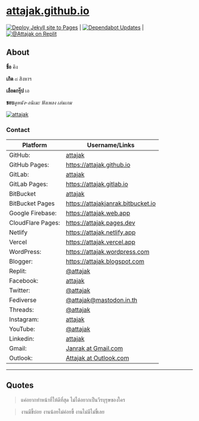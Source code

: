 # [attajak.github.io](https://attajak.github.io)

[![Deploy Jekyll site to Pages](https://github.com/attajak/attajak.github.io/actions/workflows/jekyll.yml/badge.svg)](https://github.com/attajak/attajak.github.io/actions/workflows/jekyll.yml) | [![Dependabot Updates](https://github.com/attajak/attajak.github.io/actions/workflows/dependabot/dependabot-updates/badge.svg)](https://github.com/attajak/attajak.github.io/actions/workflows/dependabot/dependabot-updates) | [![@Attajak on Replit](https://replit.com/badge?caption=Projects%20on%20Replit)](https://replit.com/@attajak)

## About

**ชื่อ** คิง

**เกิด** ๘ สิงหาฯ

**เลือดกรุ๊ป** เอ

**ชอบ**_ดูหนัง-อนิเมะ_ _ฟังเพลง_ _เล่นเกม_

[![attajak](https://attajak.github.io/assets/images/attajak.png)](https://attajak.github.io)

### Contact

Platform | Username/Links
--- | ---
GitHub: | [attajak](https://github.com/attajak)
GitHub Pages: | <https://attajak.github.io>
GitLab: | [attajak](https://gitlab.com/attajak)
GitLab Pages: | <https://attajak.gitlab.io>
BitBucket | [attajak](https://bitbucket.com/attajak)
BitBucket Pages | <https://attajakjanrak.bitbucket.io>
Google Firebase: | <https://attajak.web.app>
CloudFlare Pages: | <https://attajak.pages.dev>
Netlify | <https://attajak.netlify.app>
Vercel | <https://attajak.vercel.app>
WordPress: | <https://attajak.wordpress.com>
Blogger: | <https://attajak.blogspot.com>
Replit: | [@attajak](https://replit.com/@attajak)
Facebook: | [attajak](https://facebook.com/attajak)
Twitter: | [@attajak](https://twitter.com/attajak)
Fediverse | [@attajak@mastodon.in.th](https://mastodon.in.th/@attajak)
Threads: | [@attajak](https://www.threads.net/@attajak)
Instagram: | [attajak](https://instagram.com/attajak)
YouTube: | [@attajak](https://youtube.com/@attajak)
Linkedin: | [attajak](https:/linkedin.com/in/attajak)
Gmail: | [Janrak at Gmail.com](mailto:janrak@gmail.com)
Outlook: | [Attajak at Outlook.com](mailto:attajak@outlook.com)

---

## Quotes

> แค่อยากทำหน้าที่ให้ดีที่สุด ไม่ได้อยากเป็นวีรบุรุษของใคร

> งานมีขี้บ่อย งานน้อยไม่ค่อยขี้ งานไม่มีไม่ขี้เลย
